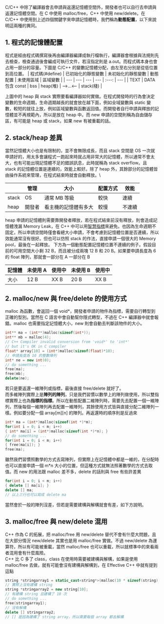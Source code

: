 C/C++ 中除了編譯器會去申請與返還記憶體空間外，開發者也可以自行去申請與返還記憶體空間。在 C 中使用 malloc/free，C++ 中使用 new/delete。在 C/C++ 中使用到上述四個關鍵字來申請記憶體時，我們稱為**動態配置**，以下來說明這兩種的異同。

## 1. 程式的記憶體配置
程式是經由程式碼撰寫後再由編譯器編譯成執行檔執行，編譯器會根據與法規則先去檢查，檢查通過後會編成可執行文件，若沒指定則是 a.out。而程式碼本身也會占用一部分的容量。下圖是 C/C++ 的變數記憶體分配，由左至右分別是從低位置到高位置。
| 程式碼(#define) | 已初始化的靜態變數 | 未初始化的靜態變數 | 動態配置 | 未使用區域 | 區域變數 | 
| --- | --- | --- | --- | :---: | --- |
| TEXT | DATA 包含 const | bss | heap(堆) | -->...<-- | stack(棧) |

上圖中的 heap 與 stack 實際要看編譯器如何實做。在程式開發時的行為會決定變數的生命週期，生命週期越長的就會放在越下面，例如全域變數與 static 變數，較短的就往上放，例如區域變數與函數返回值。而開發者自行申請與釋放的記憶體並不再規範內，所以是放在 heap 中。而 new 申請的空間則稱為自由儲存區，有可能是 heap 或 stack，如果 new 有被重載的話。

## 2. stack/heap 差異
當然記憶體大小也是有限制的，並不會無限成長，而且 stack 空間是 OS 一次就申請好的，用太多會讓程式一跑起來時就占用非常大的記憶體，所以通常不會太大，也有可能出現記憶體不足的錯誤訊息，此時就稱為 stack overflow。且 stack 的記憶體位置是連續的，效能上較好。除了 heap 外，其餘部分的記憶體皆由操作系統來管理，在程式結束時就會自動釋放。\

|  | 管理 | 大小 | 配置方式 | 效能 |
| --- | --- | --- | --- | --- |
| stack | OS | 通常 MB 等級 | 較快 | 連續 |
| heap  | 開發者 | 看主機的記憶體有多大 | 較慢 | 不連續 |

heap 申請的記憶體則需要靠開發者釋放，若在程式結束前沒有釋放，則會造成記憶體洩漏 Memory Leak，在 C++ 中可以用[智慧指標](https://github.com/JrPhy/CPP_tutorial/blob/main/Smart_Pointer_%E6%99%BA%E6%85%A7%E6%8C%87%E6%A8%99.md)來避免。也因為生命週期不固定，所以申請空間時僅會看總大小申請，不會考慮到記憶體位置是否連續，所以效能通常沒有很好。但也可以仿照 stack 的作法，直接申請一個很大的 Memory pool，最後在一起釋放。
下方為一個動態配置記憶體位置不連續的例子。假設目前的可用空間大小剩 32 B，而且被分成兩塊 12 B 和 20 B。如果要申請長度為 6 的 float 陣列，那就會一部分在 A 一部分在 B

| 記憶體 | 未使用 A | 使用中 | 未使用 B | 使用中 |
| --- | --- | --- | --- | --- |
| 大小 | 12 B | XX B | 20 B | XX B |

## 2. malloc/new 與 free/delete 的使用方式
malloc 為函數，會返回一個 void*，開發者申請的物件為指標，需要自行轉型到正確的型別。當然在 C 語言中會自動幫你隱式轉型，不過在 C++ 編譯器中就會報錯。malloc 也需要指定記憶體大小，new 則會自動去判斷該物件的大小。
```cpp
int** ma = (int**)malloc(sizeof(int*));
int** mb = malloc(4);
// C++ Compiler invalid conversion from 'void*' to 'int*'
// but it's OK in C compiler
float* array[10] = (int*)malloc(sizeof(float)*10);
// 申請長度為 10 的整數陣列
int* ne = new int(0);
// do something ...
free(ma);
free(mb);
delete(ne);
```
若只是要返還一維陣列或指標，最後直接 free/delete 就好了。\
而多維陣列實際上是**陣列的陣列**，只是我們習慣以數學上的陣列做使用，所以雙指標實際上也為**指標的指標**。所以在動態配置二維陣列時，需要先去配置一個一維陣列，然後每個一維陣列再去配置一維陣列，其餘使用方式皆與直接分配二維陣列一樣。例如要分配一個 array[m][n] 的陣列。再返還時的順序則是反過來
```cpp
int* ma = (int*)malloc(sizeof(int *)*m);
for(int i = 0; i < m; i++)
{ int* ma[i] = (int*)malloc(sizeof(int *)*n); }
// do something ...
for(int i = 0; i < m; i++)
{ free(ma[i]); }
free(ma);
```
雖然我們習慣照數學的方式去寫陣列，但實際上在記憶體中都是一維的，在分配時也可以直接申請一個 m*n 大小的位置，但這種方式就無法照著數學的方式去取值。而 new 的用法跟 malloc 差不多，delete 的話則與 free 有些許差異
```cpp
for(int i = 0; i < m; i++)
{ delete [] ma[i]; }
delete [] ma;
// 以上三行也可以寫成 delete ma
```
當然會於一般的陣列沒差，但若是需要建構與解構就會有差，如下方說明。

## 3. malloc/free 與 new/delete 混用
C++ 作為 C 的拓展，把 malloc/free 用 new/delete 替代不會有什麼大問題，且在大部分情況 new/delete 其實也是用 malloc/free 實做。不過 new/delete 為運算符，所以有可能被重載，當然 malloc/free 也可以重載，所以就標準中的來看兩者混用會有什麼風險。\
C++ 比 C 多了 class，class 在使用時需要被建構與解構，如果是使用 malloc/free 去做，就有可能會沒有建構與解構到，在 Effective C++ 中就有提到這點
```cpp
string *stringarray1 = static_cast<string*>(malloc(10 * sizeof(string)));
// 實際上沒有建構 string
string *stringarray2 = new string[10];
// 有建構 string 且建構了 10 次
// do something ...
free(stringarray1);
// 沒有解構
delete [] stringarray2;
// [] 是因為建構了 string array，所以需要每個 array 都去解構
```
